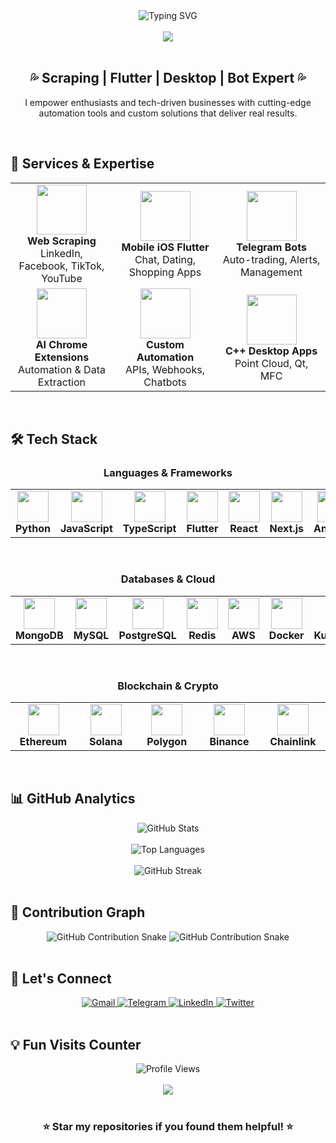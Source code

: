 <div align="center">
  <img src="https://readme-typing-svg.herokuapp.com?font=Fira+Code&size=35&duration=3000&pause=1000&color=00D4FF&center=true&vCenter=true&width=600&lines=💻+Full+Stack+Developer;🤖+Bot+%26+Automation+Expert;📱+Flutter+%26+Mobile+Developer;🌐+Web+Scraping+Specialist;⚡+AI+Driven+Solutions;🚀+Ready+to+Build+Amazing+Things!" alt="Typing SVG" />
</div>

<br>

<div align="center">
  <img src="https://capsule-render.vercel.app/api?type=waving&color=gradient&customColorList=6,11,20&height=200&section=header&text=smile-dev49&fontSize=60&fontAlign=50&fontAlignY=40&desc=Full%20Stack%20Developer&descAlign=50&descAlignY=70&animation=twinkling" />
</div>

<br>

<div align="center">
  <h2>💦 Scraping | Flutter | Desktop | Bot Expert 💦</h2>
  <p>I empower enthusiasts and tech-driven businesses with cutting-edge automation tools and custom solutions that deliver real results.</p>
</div>

<br>

## 🚀 **Services & Expertise**

<table align="center">
  <tr>
    <td align="center" width="300">
      <img src="https://img.icons8.com/color/80/000000/spider.png" width="80" height="80" />
      <br><strong>Web Scraping</strong>
      <br>LinkedIn, Facebook, TikTok, YouTube
    </td>
    <td align="center" width="300">
      <img src="https://img.icons8.com/color/80/000000/flutter.png" width="80" height="80" />
      <br><strong>Mobile iOS Flutter</strong>
      <br>Chat, Dating, Shopping Apps
    </td>
    <td align="center" width="300">
      <img src="https://img.icons8.com/color/80/000000/telegram-app.png" width="80" height="80" />
      <br><strong>Telegram Bots</strong>
      <br>Auto-trading, Alerts, Management
    </td>
  </tr>
  <tr>
    <td align="center" width="300">
      <img src="https://img.icons8.com/color/80/000000/google-chrome.png" width="80" height="80" />
      <br><strong>AI Chrome Extensions</strong>
      <br>Automation & Data Extraction
    </td>
    <td align="center" width="300">
      <img src="https://img.icons8.com/color/80/000000/robot.png" width="80" height="80" />
      <br><strong>Custom Automation</strong>
      <br>APIs, Webhooks, Chatbots
    </td>
    <td align="center" width="300">
      <img src="https://img.icons8.com/color/80/000000/c-plus-plus-logo.png" width="80" height="80" />
      <br><strong>C++ Desktop Apps</strong>
      <br>Point Cloud, Qt, MFC
    </td>
  </tr>
</table>

<br>

## 🛠️ **Tech Stack**

<div align="center">
  <h3>Languages & Frameworks</h3>
  <table align="center">
    <tr>
      <td align="center" width="100">
        <img src="https://img.icons8.com/color/48/000000/python.png" width="50" height="50" />
        <br><strong>Python</strong>
      </td>
      <td align="center" width="100">
        <img src="https://img.icons8.com/color/48/000000/javascript.png" width="50" height="50" />
        <br><strong>JavaScript</strong>
      </td>
      <td align="center" width="100">
        <img src="https://img.icons8.com/color/48/000000/typescript.png" width="50" height="50" />
        <br><strong>TypeScript</strong>
      </td>
      <td align="center" width="100">
        <img src="https://img.icons8.com/color/48/000000/flutter.png" width="50" height="50" />
        <br><strong>Flutter</strong>
      </td>
      <td align="center" width="100">
        <img src="https://img.icons8.com/color/48/000000/react-native.png" width="50" height="50" />
        <br><strong>React</strong>
      </td>
      <td align="center" width="100">
        <img src="https://img.icons8.com/color/48/000000/nextjs.png" width="50" height="50" />
        <br><strong>Next.js</strong>
      </td>
      <td align="center" width="100">
        <img src="https://img.icons8.com/color/48/000000/angularjs.png" width="50" height="50" />
        <br><strong>Angular</strong>
      </td>
      <td align="center" width="100">
        <img src="https://img.icons8.com/color/48/000000/vue-js.png" width="50" height="50" />
        <br><strong>Vue.js</strong>
      </td>
      <td align="center" width="100">
        <img src="https://img.icons8.com/color/48/000000/golang.png" width="50" height="50" />
        <br><strong>Go</strong>
      </td>
      <td align="center" width="100">
        <img src="https://img.icons8.com/color/48/000000/c-plus-plus-logo.png" width="50" height="50" />
        <br><strong>C++</strong>
      </td>
    </tr>
  </table>
</div>

<br>

<div align="center">
  <h3>Databases & Cloud</h3>
  <table align="center">
    <tr>
      <td align="center" width="100">
        <img src="https://img.icons8.com/color/48/000000/mongodb.png" width="50" height="50" />
        <br><strong>MongoDB</strong>
      </td>
      <td align="center" width="100">
        <img src="https://img.icons8.com/color/48/000000/mysql-logo.png" width="50" height="50" />
        <br><strong>MySQL</strong>
      </td>
      <td align="center" width="100">
        <img src="https://img.icons8.com/color/48/000000/postgreesql.png" width="50" height="50" />
        <br><strong>PostgreSQL</strong>
      </td>
      <td align="center" width="100">
        <img src="https://img.icons8.com/color/48/000000/redis.png" width="50" height="50" />
        <br><strong>Redis</strong>
      </td>
      <td align="center" width="100">
        <img src="https://img.icons8.com/color/48/000000/amazon-web-services.png" width="50" height="50" />
        <br><strong>AWS</strong>
      </td>
      <td align="center" width="100">
        <img src="https://img.icons8.com/color/48/000000/docker.png" width="50" height="50" />
        <br><strong>Docker</strong>
      </td>
      <td align="center" width="100">
        <img src="https://img.icons8.com/color/48/000000/kubernetes.png" width="50" height="50" />
        <br><strong>Kubernetes</strong>
      </td>
      <td align="center" width="100">
        <img src="https://img.icons8.com/color/48/000000/azure.png" width="50" height="50" />
        <br><strong>Azure</strong>
      </td>
    </tr>
  </table>
</div>

<br>

<div align="center">
  <h3>Blockchain & Crypto</h3>
  <table align="center">
    <tr>
      <td align="center" width="100">
        <img src="https://img.icons8.com/color/48/000000/ethereum.png" width="50" height="50" />
        <br><strong>Ethereum</strong>
      </td>
      <td align="center" width="100">
        <img src="https://img.icons8.com/color/48/000000/solana.png" width="50" height="50" />
        <br><strong>Solana</strong>
      </td>
      <td align="center" width="100">
        <img src="https://img.icons8.com/color/48/000000/polygon.png" width="50" height="50" />
        <br><strong>Polygon</strong>
      </td>
      <td align="center" width="100">
        <img src="https://img.icons8.com/color/48/000000/binance.png" width="50" height="50" />
        <br><strong>Binance</strong>
      </td>
      <td align="center" width="100">
        <img src="https://img.icons8.com/color/48/000000/chainlink.png" width="50" height="50" />
        <br><strong>Chainlink</strong>
      </td>
    </tr>
  </table>
</div>

<br>

## 📊 **GitHub Analytics**

<div align="center">
  <img src="https://github-readme-stats.vercel.app/api?username=smile-dev49&show_icons=true&theme=tokyonight&hide_border=true&count_private=true" alt="GitHub Stats" />
</div>

<br>

<div align="center">
  <img src="https://github-readme-stats.vercel.app/api/top-langs/?username=smile-dev49&layout=compact&theme=tokyonight&hide_border=true&langs_count=8" alt="Top Languages" />
</div>

<br>

<div align="center">
  <img src="https://github-readme-streak-stats.herokuapp.com/?user=smile-dev49&theme=tokyonight&hide_border=true&stroke=0000&background=0D1117&ring=5BCDEC&fire=5BCDEC&currStreakLabel=5BCDEC" alt="GitHub Streak" />
</div>

<br>

## 🎯 **Contribution Graph**

<div align="center">
  <img src="https://raw.githubusercontent.com/smile-dev49/smile-dev49/output/github-contribution-grid-snake-dark.svg#gh-dark-mode-only" alt="GitHub Contribution Snake" />
  <img src="https://raw.githubusercontent.com/smile-dev49/smile-dev49/output/github-contribution-grid-snake.svg#gh-light-mode-only" alt="GitHub Contribution Snake" />
</div>

<br>

## 🤝 **Let's Connect**

<div align="center">
  <a href="mailto:smile-dev49@gmail.com">
    <img src="https://img.shields.io/badge/Gmail-D14836?style=for-the-badge&logo=gmail&logoColor=white" alt="Gmail" />
  </a>
  <a href="https://t.me/smile-dev49">
    <img src="https://img.shields.io/badge/Telegram-2CA5E0?style=for-the-badge&logo=telegram&logoColor=white" alt="Telegram" />
  </a>
  <a href="https://linkedin.com/in/smile-dev49">
    <img src="https://img.shields.io/badge/LinkedIn-0077B5?style=for-the-badge&logo=linkedin&logoColor=white" alt="LinkedIn" />
  </a>
  <a href="https://twitter.com/smile-dev49">
    <img src="https://img.shields.io/badge/Twitter-1DA1F2?style=for-the-badge&logo=twitter&logoColor=white" alt="Twitter" />
  </a>
</div>

<br>

## 💡 **Fun Visits Counter**

<div align="center">
  <img src="https://profile-counter.glitch.me/smile-dev49/count.svg" alt="Profile Views" />
</div>

<br>

<div align="center">
  <img src="https://capsule-render.vercel.app/api?type=waving&color=gradient&customColorList=6,11,20&height=150&section=footer&text=Thanks+for+Visiting!&fontSize=30&fontAlign=50&fontAlignY=40&animation=twinkling" />
</div>

<br>

<div align="center">
  <h3>⭐ Star my repositories if you found them helpful! ⭐</h3>
</div>
